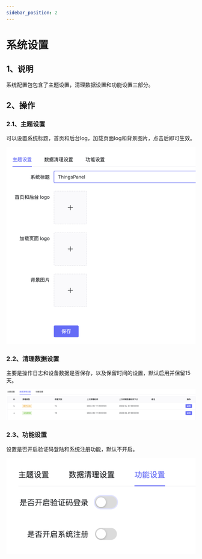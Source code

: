 ```yaml
---
sidebar_position: 2
---
```


# 系统设置

## 1、说明
系统配置包包含了主题设置，清理数据设置和功能设置三部分。


## 2、操作
### 2.1、主题设置
可以设置系统标题，首页和后台log，加载页面log和背景图片，点击后即可生效。

![descript](./images/image33.png)

### 2.2、清理数据设置

主要是操作日志和设备数据是否保存，以及保留时间的设置，默认启用并保留15天。

![descript](./images/image34.png)

### 2.3、功能设置

设置是否开启验证码登陆和系统注册功能，默认不开启。

![descript](./images/image35.png)

